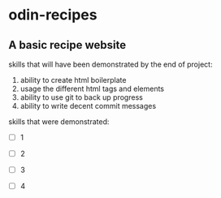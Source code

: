 # odin-recipes
## A basic recipe website
skills that will have been demonstrated by the end of project:
1. ability to create html boilerplate
2. usage the different html tags and elements 
3. ability to use git to back up progress
4. ability to write decent commit messages

skills that were demonstrated:
- [ ] 1
- [ ] 2
- [ ] 3
- [ ] 4

